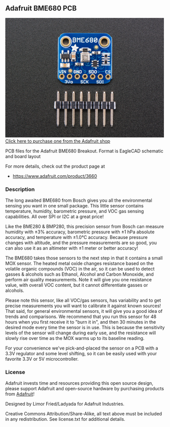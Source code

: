 ## Adafruit BME680 PCB

<a href="http://www.adafruit.com/products/3660"><img src="assets/image.jpg?raw=true" width="500px"><br/>
Click here to purchase one from the Adafruit shop</a>

PCB files for the Adafruit BME680 Breakout. Format is EagleCAD schematic and board layout

For more details, check out the product page at
* https://www.adafruit.com/product/3660

### Description

The long awaited BME680 from Bosch gives you all the environmental sensing you want in one small package. This little sensor contains temperature, humidity, barometric pressure, and VOC gas sensing capabilities. All over SPI or I2C at a great price!

Like the BME280 & BMP280, this precision sensor from Bosch can measure humidity with ±3% accuracy, barometric pressure with ±1 hPa absolute accuracy, and temperature with ±1.0°C accuracy. Because pressure changes with altitude, and the pressure measurements are so good, you can also use it as an altimeter with  ±1 meter or better accuracy!

The BME680 takes those sensors to the next step in that it contains a small MOX sensor. The heated metal oxide changes resistance based on the volatile organic compounds (VOC) in the air, so it can be used to detect gasses & alcohols such as Ethanol, Alcohol and Carbon Monoxide, and perform air quality measurements. Note it will give you one resistance value, with overall VOC content, but it cannot differentiate gasses or alcohols.

Please note this sensor, like all VOC/gas sensors, has variability and to get precise measurements you will want to calibrate it against known sources! That said, for general environmental sensors, it will give you a good idea of trends and comparisons. We recommend that you run this sensor for 48 hours when you first receive it to "burn it in", and then 30 minutes in the desired mode every time the sensor is in use. This is because the sensitivity levels of the sensor will change during early use, and the resistance will slowly rise over time as the MOX warms up to its baseline reading.

For your convenience we've pick-and-placed the sensor on a PCB with a 3.3V regulator and some level shifting, so it can be easily used with your favorite 3.3V or 5V microcontroller.

### License

Adafruit invests time and resources providing this open source design, please support Adafruit and open-source hardware by purchasing products from [Adafruit](https://www.adafruit.com)!

Designed by Limor Fried/Ladyada for Adafruit Industries.

Creative Commons Attribution/Share-Alike, all text above must be included in any redistribution. See license.txt for additional details.
